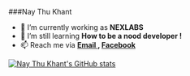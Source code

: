 ###Nay Thu Khant

- 🔭 I’m currently working as <b>NEXLABS</b>
- 🌱 I’m still learning   <b>How to be a nood developer !</b>
- 📫 Reach me via             <b><a href='mailto:naythukhant644@gmail.com'> Email </a> , <a href='https://www.facebook.com/Mr.NayThuKhant'> Facebook </a></b>


[![Nay Thu Khant's GitHub stats](https://github-readme-stats.vercel.app/api?username=naythukhant)](https://github.com/naythukhant/github-readme-stats)
